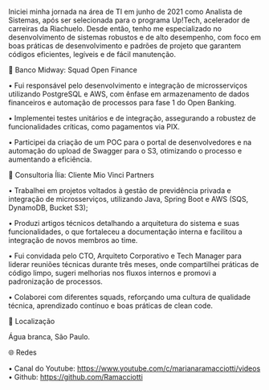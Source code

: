 Iniciei minha jornada na área de TI em junho de 2021 como Analista de Sistemas, após ser selecionada para o programa Up!Tech, acelerador de carreiras da Riachuelo. Desde então, tenho me especializado no desenvolvimento de sistemas robustos e de alto desempenho, com foco em boas práticas de desenvolvimento e padrões de projeto que garantem códigos eficientes, legíveis e de fácil manutenção.

💼 Banco Midway: Squad Open Finance

• Fui responsável pelo desenvolvimento e integração de microsserviços utilizando PostgreSQL e AWS, com ênfase em armazenamento de dados financeiros e automação de processos para fase 1 do Open Banking.

• Implementei testes unitários e de integração, assegurando a robustez de funcionalidades críticas, como pagamentos via PIX.

• Participei da criação de um POC para o portal de desenvolvedores e na automação do upload de Swagger para o S3, otimizando o processo e aumentando a eficiência.

💼 Consultoria Ília: Cliente Mio Vinci Partners

• Trabalhei em projetos voltados à gestão de previdência privada e integração de microsserviços, utilizando Java, Spring Boot e AWS (SQS, DynamoDB, Bucket S3); 

• Produzi artigos técnicos detalhando a arquitetura do sistema e suas funcionalidades, o que fortaleceu a documentação interna e facilitou a integração de novos membros ao time.

• Fui convidada pelo CTO, Arquiteto Corporativo e Tech Manager para liderar reuniões técnicas durante três meses, onde compartilhei práticas de código limpo, sugeri melhorias nos fluxos internos e promovi a padronização de processos.

• Colaborei com diferentes squads, reforçando uma cultura de qualidade técnica, aprendizado contínuo e boas práticas de clean code.

📍 Localização

Água branca, São Paulo.

🌐 Redes

• Canal do Youtube: https://www.youtube.com/c/marianaramacciotti/videos
• Github: https://github.com/Ramacciotti
